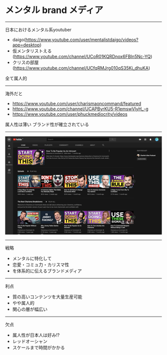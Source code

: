 # メンタル brand メディア

---

日本におけるメンタル系youtuber

- daigo(https://www.youtube.com/user/mentalistdaigo/videos?app=desktop)
- 仮メンタリストえる(https://www.youtube.com/channel/UCoR01KQRDnox6FBIn5Nc-YQ)
- クリスの部屋(https://www.youtube.com/channel/UCfqRMJrg010qS35Kj_dhuKA)

全て属人的

---

海外だと

- https://www.youtube.com/user/charismaoncommand/featured
- https://www.youtube.com/channel/UCAPByrKU5-R1emswVlyH_-g
- https://www.youtube.com/user/phuckmediocrity/videos

属人性は薄い
ブランド性が確立されている

---

![a](assets/a.png)

---

戦略

- メンタルに特化して
- 恋愛・コミュ力・カリスマ性
- を体系的に伝えるブランドメディア

---

利点

- 質の高いコンテンツを大量生産可能
- やや属人的
- 関心の層が幅広い

---

欠点

- 属人性が日本人は好み!?
- レッドオーシャン
- スケールまで時間がかかる
